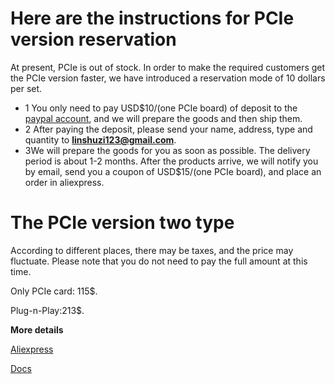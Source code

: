# Here are the instructions for PCIe version reservation
At present, PCIe is out of stock. In order to make the required customers get the PCIe version faster, we have introduced a reservation mode of 10 dollars per set.

- 1 You only need to pay USD$10/(one PCIe board) of deposit to the [paypal account](https://www.paypal.com/paypalme/pcie?v=1&utm_source=unp&utm_medium=email&utm_campaign=RT000481&utm_unptid=044be000-3579-11ed-a3c0-3cfdfee8d47d&ppid=RT000481&cnac=C2&rsta=zh_XC%28zh-CN-xbord%29&cust=XMLJ4SDWLVKNJ&unptid=044be000-3579-11ed-a3c0-3cfdfee8d47d&calc=f813428ba1872&unp_tpcid=ppme-social-business-profile-created&page=main%3Aemail%3ART000481&pgrp=main%3Aemail&e=cl&mchn=em&s=ci&mail=sys&appVersion=1.112.1&xt=104038%2C127632), and we will prepare the goods and then ship them. 
- 2 After paying the deposit, please send your name, address, type and quantity to **linshuzi123@gmail.com**. 
- 3We will prepare the goods for you as soon as possible. The delivery period is about 1-2 months. 
After the products arrive, we will notify you by email, send you a coupon of USD$15/(one PCIe board), and place an order in aliexpress.

# The PCIe version two type

According to different places, there may be taxes, and the price may fluctuate. Please note that you do not need to pay the full amount at this time.

Only PCIe card: 115$. 

Plug-n-Play:213$. 


**More details**

[Aliexpress](https://www.aliexpress.com/item/3256804386522898.html?spm=5261.ProductManageOnline.0.0.33f74edfqFG5uR&gatewayAdapt=4itemAdapt)

[Docs](https://wiki.blicube.com/blikvm/en/BLIKVM-PCIE-guide/)


